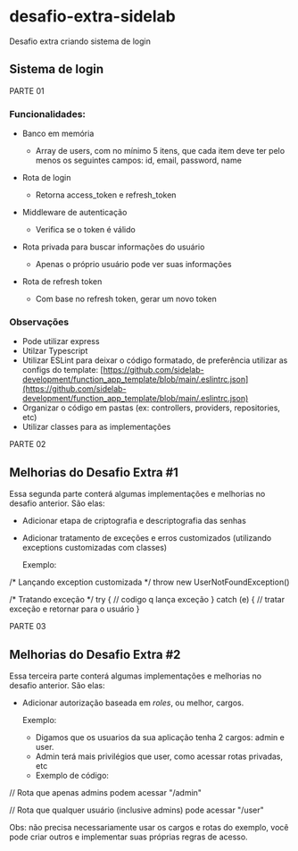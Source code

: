 # desafio-extra-sidelab
Desafio extra criando sistema de login


## Sistema de login

PARTE 01

### Funcionalidades:

- Banco em memória
    - Array de users, com no mínimo 5 itens, que cada item deve ter pelo menos os seguintes campos: id, email, password, name

- Rota de login
    - Retorna access_token e refresh_token
- Middleware de autenticação
    - Verifica se o token é válido
- Rota privada para buscar informações do usuário
    - Apenas o próprio usuário pode ver suas informações
- Rota de refresh token
    - Com base no refresh token, gerar um novo token
    

### Observações

- Pode utilizar express
- Utilzar Typescript
- Utilizar ESLint para deixar o código formatado, de preferência utilizar as configs do template: [https://github.com/sidelab-development/function_app_template/blob/main/.eslintrc.json](https://github.com/sidelab-development/function_app_template/blob/main/.eslintrc.json)
- Organizar o código em pastas (ex: controllers, providers, repositories, etc)
- Utilizar classes para as implementações

PARTE 02

## Melhorias do Desafio Extra #1

Essa segunda parte conterá algumas implementações e melhorias no desafio anterior. São elas:

- Adicionar etapa de criptografia e descriptografia das senhas
- Adicionar tratamento de exceções e erros customizados (utilizando exceptions customizadas com classes)
    
    Exemplo:

/*  Lançando exception customizada */
throw new UserNotFoundException()

/* Tratando exceção */
try {
	// codigo q lança exceção
} catch (e) {
	// tratar exceção e retornar para o usuário
}

PARTE 03

## Melhorias do Desafio Extra #2

Essa terceira parte conterá algumas implementações e melhorias no desafio anterior. São elas:

- Adicionar autorização baseada em *roles*, ou melhor, cargos.
    
    Exemplo:
    
    - Digamos que os usuarios da sua aplicação tenha 2 cargos: admin e user.
    - Admin terá mais privilégios que user, como acessar rotas privadas, etc
    - Exemplo de código:

// Rota que apenas admins podem acessar
"/admin"

// Rota que qualquer usuário (inclusive admins) pode acessar
"/user"

Obs: não precisa necessariamente usar os cargos e rotas do exemplo, você pode criar outros e implementar suas próprias regras de acesso.